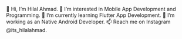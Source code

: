 👋 Hi, I’m Hilal Ahmad.
👀 I’m interested in Mobile App Development and Programming.
🌱 I’m currently learning Flutter App Development.
💞️ I’m working as an Native Android Developer.
📫 Reach me on Instagram @its_hilalahmad.

<!---
ihilalahmad/ihilalahmad is a ✨ special ✨ repository because its `README.md` (this file) appears on your GitHub profile.
You can click the Preview link to take a look at your changes.
--->
